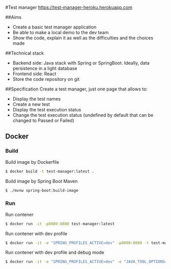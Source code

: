 #Test manager
https://test-manager-heroku.herokuapp.com

##Aims
* Create a basic test manager application
* Be able to make a local demo to the dev team
* Show the code, explain it as well as the difficulties and the choices made

##Technical stack
* Backend side: Java stack with Spring or SpringBoot. Ideally, data persistence in a light database
* Frontend side: React
* Store the code repository on git

##Specification
Create a test manager, just one page that allows to:
* Display the test names
* Create a new test
* Display the test execution status
* Change the test execution status (undefined by default that can be changed to Passed or Failed)

## Docker

### Build

Build image by Dockerfile
```bash
$ docker build -t test-manager:latest .
```

Build image by Spring Boot Maven
```bash
$ ./mvnw spring-boot:build-image
```

### Run

Run contener
```bash
$ docker run -it -p8080:8080 test-manager:latest
```

Run contener with dev profile
```bash
$ docker run -it -e "SPRING_PROFILES_ACTIVE=dev" -p8080:8080 -t test-manager:latest
```

Run contener with dev profile and debug mode
```bash
$ docker run -it -e "SPRING_PROFILES_ACTIVE=dev" -e "JAVA_TOOL_OPTIONS=-agentlib:jdwp=transport=dt_socket,address=5005,server=y,suspend=n" -p8080:8080 -p5005:5005 -t test-manager:latest
```
